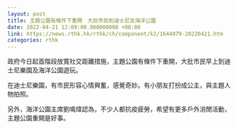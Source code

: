 ```yaml
---
layout: post
title: 主題公園有條件下重開　大批市民到迪士尼及海洋公園
date: 2022-04-21 12:09:00.000000000 +08:00
link: https://news.rthk.hk/rthk/ch/component/k2/1644979-20220421.htm
categories: rthk
---
```


政府今日起首階段放寬社交距離措施，主題公園有條件下重開，大批市民早上到迪士尼樂園及海洋公園遊玩。

在迪士尼樂園，有市民形容心情興奮，感覺奇妙。有小朋友打扮成公主，與主題人物拍照。

另外，海洋公園主席劉鳴煒認為，不少人都抗疫疲勞，希望有更多戶外消閒活動，主題公園重開是好事。
